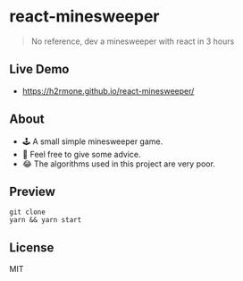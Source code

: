 # react-minesweeper

> No reference, dev a minesweeper with react in 3 hours

## Live Demo
  - https://h2rmone.github.io/react-minesweeper/
## About
  - 🕹️ A small simple minesweeper game.
  - 🍔 Feel free to give some advice.
  - 😂 The algorithms used in this project are very poor.

## Preview
```
git clone
yarn && yarn start
```

## License
  MIT
